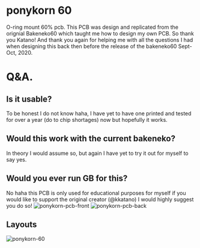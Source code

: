 # ponykorn 60
 O-ring mount 60% pcb. This PCB was design and replicated from the orignial Bakeneko60 which taught me how to design my own PCB. So thank you Katano! And thank you
 again for helping me with all the questions I had when designing this back then before the release of the bakeneko60 Sept-Oct, 2020.
 
 # Q&A.
  ## Is it usable?
  To be honest I do not know haha, I have yet to have one printed and tested for over a year (do to chip shortages) now but hopefully it works.
  ## Would this work with the current bakeneko?
  In theory I would assume so, but again I have yet to try it out for myself to say yes.
  ## Would you ever run GB for this?
  No haha this PCB is only used for educational purposes for myself if you would like to support the original creator 
  (@kkatano) I would highly suggest you do so!
![ponykorn-pcb-front](https://user-images.githubusercontent.com/70003591/95683874-d6795d80-0bbb-11eb-940d-a11087f45319.png)
![ponykorn-pcb-back](https://user-images.githubusercontent.com/70003591/95683872-d5e0c700-0bbb-11eb-93bc-0006b7c73a32.png)
## Layouts
![ponykorn-60](https://user-images.githubusercontent.com/70003591/95683861-c497ba80-0bbb-11eb-929a-4082eb23bcbf.png)
